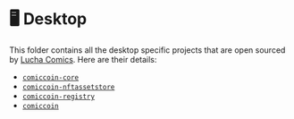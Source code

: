 # 🖥️ Desktop

This folder contains all the desktop specific projects that are open sourced by [Lucha Comics](https://github.com/LuchaComics). Here are their details:

* [`comiccoin-core`](./comiccoin-core)
* [`comiccoin-nftassetstore`](./comiccoin-nftassetstore)
* [`comiccoin-registry`](./comiccoin-registry)
* [`comiccoin`](./comiccoin)

